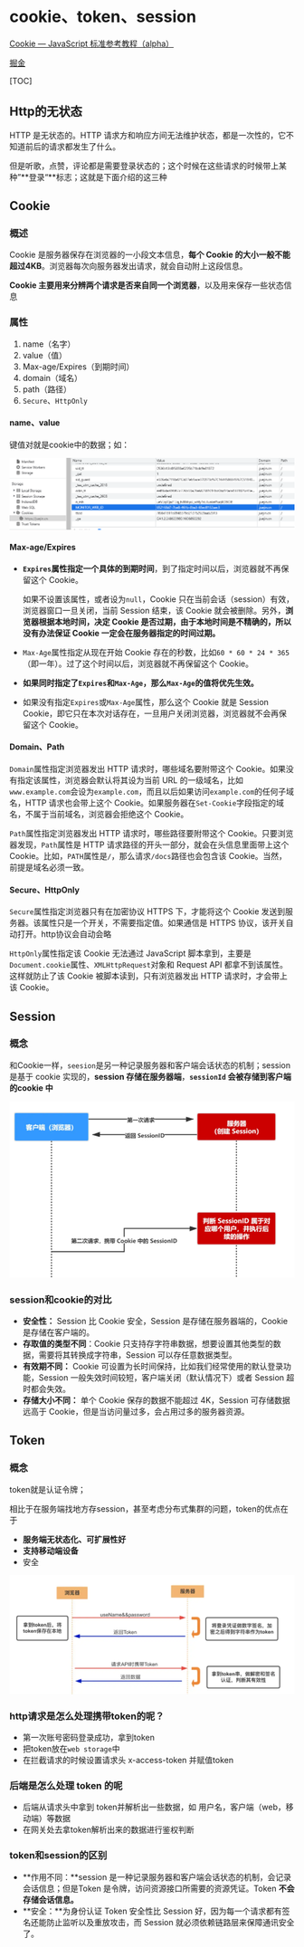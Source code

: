 # cookie、token、session

[Cookie — JavaScript 标准参考教程（alpha）](https://javascript.ruanyifeng.com/bom/cookie.html)

[掘金](https://juejin.cn/post/6844904034181070861#heading-4)

[TOC]

## Http的无状态

HTTP 是无状态的。HTTP 请求方和响应方间无法维护状态，都是一次性的，它不知道前后的请求都发生了什么。

但是听歌，点赞，评论都是需要登录状态的；这个时候在这些请求的时候带上某种”**登录“**标志；这就是下面介绍的这三种

## Cookie

### 概述

Cookie 是服务器保存在浏览器的一小段文本信息，**每个 Cookie 的大小一般不能超过4KB**。浏览器每次向服务器发出请求，就会自动附上这段信息。

**Cookie 主要用来分辨两个请求是否来自同一个浏览器**，以及用来保存一些状态信息

### 属性

1. name（名字）
2. value（值）
3. Max-age/Expires（到期时间）
4. domain（域名）
5. path（路径）
6. `Secure`、`HttpOnly`

#### name、value

键值对就是cookie中的数据；如：

![](images/cookie.jpg)



#### Max-age/Expires

- **`Expires`属性指定一个具体的到期时间**，到了指定时间以后，浏览器就不再保留这个 Cookie。

  如果不设置该属性，或者设为`null`，Cookie 只在当前会话（session）有效，浏览器窗口一旦关闭，当前 Session 结束，该 Cookie 就会被删除。另外，**浏览器根据本地时间，决定 Cookie 是否过期，由于本地时间是不精确的，所以没有办法保证 Cookie 一定会在服务器指定的时间过期。**



- `Max-Age`属性指定从现在开始 Cookie 存在的秒数，比如`60 * 60 * 24 * 365`（即一年）。过了这个时间以后，浏览器就不再保留这个 Cookie。



- **如果同时指定了`Expires`和`Max-Age`，那么`Max-Age`的值将优先生效。**

- 如果没有指定`Expires`或`Max-Age`属性，那么这个 Cookie 就是 Session Cookie，即它只在本次对话存在，一旦用户关闭浏览器，浏览器就不会再保留这个 Cookie。



#### Domain、Path

`Domain`属性指定浏览器发出 HTTP 请求时，哪些域名要附带这个 Cookie。如果没有指定该属性，浏览器会默认将其设为当前 URL 的一级域名，比如`www.example.com`会设为`example.com`，而且以后如果访问`example.com`的任何子域名，HTTP 请求也会带上这个 Cookie。如果服务器在`Set-Cookie`字段指定的域名，不属于当前域名，浏览器会拒绝这个 Cookie。



`Path`属性指定浏览器发出 HTTP 请求时，哪些路径要附带这个 Cookie。只要浏览器发现，`Path`属性是 HTTP 请求路径的开头一部分，就会在头信息里面带上这个 Cookie。比如，`PATH`属性是`/`，那么请求`/docs`路径也会包含该 Cookie。当然，前提是域名必须一致。



#### Secure、HttpOnly

`Secure`属性指定浏览器只有在加密协议 HTTPS 下，才能将这个 Cookie 发送到服务器。该属性只是一个开关，不需要指定值。如果通信是 HTTPS 协议，该开关自动打开。http协议会自动会略



`HttpOnly`属性指定该 Cookie 无法通过 JavaScript 脚本拿到，主要是`Document.cookie`属性、`XMLHttpRequest`对象和 Request API 都拿不到该属性。这样就防止了该 Cookie 被脚本读到，只有浏览器发出 HTTP 请求时，才会带上该 Cookie。



## Session

### 概念

和Cookie一样，`seesion`是另一种记录服务器和客户端会话状态的机制；session 是基于 cookie 实现的，**session 存储在服务器端**，**`sessionId` 会被存储到客户端的cookie 中**

![](images/session.jpg)

### session和cookie的对比

- **安全性：** Session 比 Cookie 安全，Session 是存储在服务器端的，Cookie 是存储在客户端的。
- **存取值的类型不同**：Cookie 只支持存字符串数据，想要设置其他类型的数据，需要将其转换成字符串，Session 可以存任意数据类型。
- **有效期不同：** Cookie 可设置为长时间保持，比如我们经常使用的默认登录功能，Session 一般失效时间较短，客户端关闭（默认情况下）或者 Session 超时都会失效。
- **存储大小不同：** 单个 Cookie 保存的数据不能超过 4K，Session 可存储数据远高于 Cookie，但是当访问量过多，会占用过多的服务器资源。



## Token

### 概念

token就是认证令牌；

相比于在服务端找地方存session，甚至考虑分布式集群的问题，token的优点在于

- **服务端无状态化、可扩展性好**
- **支持移动端设备**
- 安全

![](images/token.jpg)



### http请求是怎么处理携带token的呢？

- 第一次账号密码登录成功，拿到token
- 把token放在`web storage`中
- 在拦截请求的时候设置请求头 x-access-token 并赋值token

### 后端是怎么处理 token 的呢

- 后端从请求头中拿到 token并解析出一些数据，如 用户名，客户端（web，移动端）等数据
- 在网关处去拿token解析出来的数据进行鉴权判断



### token和session的区别

- **作用不同：**session 是一种记录服务器和客户端会话状态的机制，会记录会话信息；但是Token 是令牌，访问资源接口所需要的资源凭证。Token **不会存储会话信息。**
- **安全：**为身份认证 Token 安全性比 Session 好，因为每一个请求都有签名还能防止监听以及重放攻击，而 Session 就必须依赖链路层来保障通讯安全了。